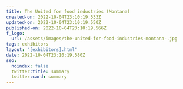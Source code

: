 ```yaml
---
title: The United for food industries (Montana)
created-on: 2022-10-04T23:10:19.533Z
updated-on: 2022-10-04T23:10:19.550Z
published-on: 2022-10-04T23:10:19.566Z
f_logo:
  url: /assets/images/the-united-for-food-industries-montana-.jpg
tags: exhibitors
layout: "[exhibitors].html"
date: 2022-10-04T23:10:19.580Z
seo:
  noindex: false
  twitter:title: summary
  twitter:card: summary
---
```

